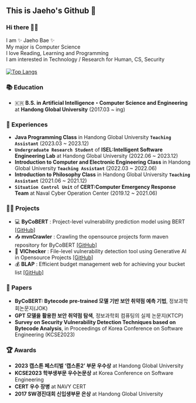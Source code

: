 <!--
**baejaeho18/baejaeho18** is a ✨ _special_ ✨ repository because its `README.md` (this file) appears on your GitHub profile.

Here are some ideas to get you started:

- 🔭 I’m currently working on ...
- 🌱 I’m currently learning ...
- 👯 I’m looking to collaborate on ...
- 🤔 I’m looking for help with ...
- 💬 Ask me about ...
- 📫 How to reach me: ...
- 😄 Pronouns: ...
- ⚡ Fun fact: ...
-->

## This is Jaeho's Github 🌱

### Hi there 👋🏻

I am ✨ Jaeho Bae ✨ <br>
My major is Computer Science <br>
I love Reading, Learning and Programming <br>
I am interested in Technology / Research for Human, CS, Security <br>
<br>
[![Top Langs](https://github-readme-stats.vercel.app/api/top-langs/?username=baejaeho18&count_private=true&exclude_repo=github-readme-stats,baejaeho18.github.io&layout=compact)](https://github.com/anuraghazra/github-readme-stats)

### 📚 Education
- 🇰🇷 **B.S. in Artificial Intelligence・Computer Science and Engineering** at **Handong Global University** (2017.03 ~ ing) <br>


### 🙋 Experiences
- **Java Programming Class** in Handong Global University **`Teaching Assistant`** (2023.03 ~ 2023.12) <br>
- **`Undergraduate Research Student`** of **ISEL:Intelligent Software Engineering Lab** at Handong Global University (2022.06 ~ 2023.12) <br>
- **Introduction to Computer and Electronic Engineering Class** in Handong Global University **`Teaching Assistant`** (2022.03 ~ 2022.06) <br>
- **Introduction to Philosophy Class** in Handong Global University **`Teaching Assistant`** (2021.06 ~ 2021.12) <br>
- **`Situation Control Unit`** of **CERT:Computer Emergency Response Team** at Naval Cyber Operation Center (2019.12 ~ 2021.06) <br>


### 👨‍💻 Projects
<!--
- 🔎 **jChecker 2.0**: Intelligent Tutoring System for Java Programming [[Page](http://isel.lifove.net/jchecker2.0)] <br>
- 🌦️ **YIJUEUN**: Mobile application that lets you share your diary with your loved ones [[GitHub](https://github.com/seojueunn/YIJUEUN.git)] <br>
- 💯 **jChecker** (system maintenance & analysis): OOP-based Java program scoring service through static analysis [[Page](http://isel.lifove.net/jchecker)] <br>
-->
- 💻 **ByCoBERT** : Project-level vulnerability prediction model using BERT [[GitHub]](https://github.com/ISEL-HGU/ByCoBERT) <br>
- 📥 **mvnCrawler** : Crawling the opensource projects form maven repository for ByCoBERT [[GitHub]](https://github.com/ISEL-HGU/mvnCrawler) <br>
- 🔎 **VIChecker** : File-level vulnerability detection tool using Generative AI in Opensource Projects [[GitHub]](https://github.com/baejaeho18/VIChecker)<br>
- 💰 **BLAP** : Efficient budget management web for achieving your bucket list [[GitHub]](https://github.com/baejaeho18/BLAP)<br>

### 📑 Papers
- **ByCoBERT: Bytecode pre-trained 모델 기반 보안 취약점 예측 기법**, 정보과학회논문지(JOK)
- **GPT 모델을 활용한 보안 취약점 탐색**, 정보과학회 컴퓨팅의 실제 논문지(KTCP)
- **Survey on Security Vulnerability Detection Techniques based on Bytecode Analysis**, in Proceedings of Korea Conference on Software Engineering (KCSE2023) <br>


### 🏆 Awards
- **2023 캡스톤 페스티벌 ‘캡스톤2’ 부문 우수상** at Handong Global University <br>
- **KCSE2023 학부생부문 우수논문상** at Korea Conference on Software Engineering <br>
- **CERT 우수 장병** at NAVY CERT
- **2017 SW경진대회 신입생부문 은상** at Handong Global University <br>
